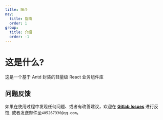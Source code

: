 ```yaml
---
title: 简介
nav:
  title: 指南
  order: 1
group:
  title: 介绍
  order: -1
---
```


# 这是什么?

这是一个基于 Antd 封装的轻量级 React 业务组件库

<!-- ## 特性 -->

<!-- <Features></Features> -->

## 问题反馈

如果在使用过程中发现任何问题、或者有改善建议，欢迎在 [**Gitlab Issues**](http://192.168.101.96:8090/pointcloud_frontend/basiclibrary/pcloud-components/issues) 进行反馈, 或者发送邮件至`405267330@qq.com`。
